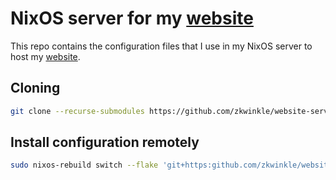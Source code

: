 # NixOS server for my [website](https://github.com/zkwinkle/website)

This repo contains the configuration files that I use in my NixOS server
to host my [website](https://github.com/zkwinkle/website-server).

## Cloning

```sh
git clone --recurse-submodules https://github.com/zkwinkle/website-server.git
```

## Install configuration remotely

```sh
sudo nixos-rebuild switch --flake 'git+https:github.com/zkwinkle/website-server?submodules=1#website-server --no-write-lock-file'
```
